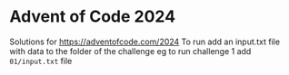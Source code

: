 # Advent of Code 2024

Solutions for <https://adventofcode.com/2024>
To run add an input.txt file with data to the folder of the challenge
eg to run challenge 1 add `01/input.txt` file
